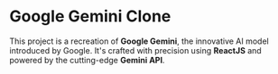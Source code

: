 # Google Gemini Clone
This project is a recreation of **Google Gemini**, the innovative AI model introduced by Google. It's crafted with precision using **ReactJS** and powered by the cutting-edge **Gemini API**.

